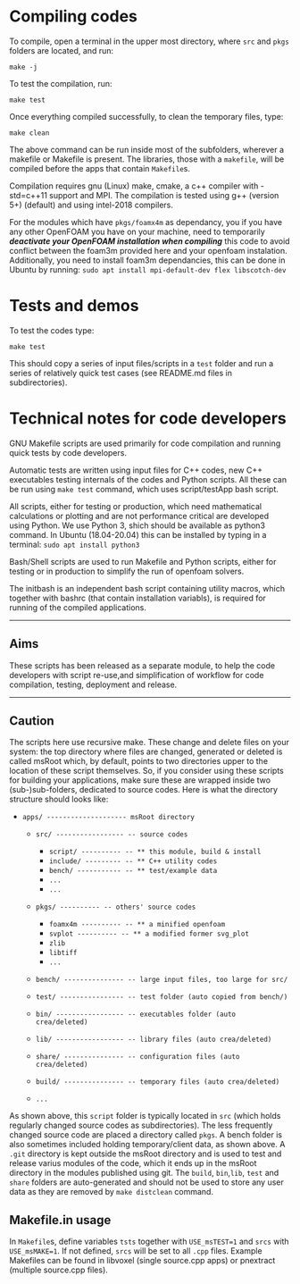 # Compiling codes

To compile, open a terminal in the upper most directory, where `src` and `pkgs`
 folders are located, and run:

 `make -j`

To test the compilation, run:

 `make test`

Once everything compiled successfully, to clean the temporary files, type:

 `make clean`

The above command can be run inside most of the subfolders, wherever a
makefile or Makefile is present.  The libraries, those with a `makefile`,
will be compiled before the apps that contain `Makefile`s.

Compilation requires gnu (Linux) make, cmake, a c++ compiler with -std=c++11
support and MPI. The compilation is tested using g++ (version 5+) (default)
and using intel-2018 compilers.

For the modules which have `pkgs/foamx4m` as dependancy, you if you have
any other OpenFOAM you have on your machine, need to temporarily ***deactivate
your OpenFOAM installation when compiling*** this code to avoid conflict between
the foam3m provided here and your openfoam instalation.
Additionally, you need to install foam3m dependancies, this can be done in Ubuntu
by running:
`sudo apt install mpi-default-dev flex libscotch-dev`

# Tests and demos
To test the codes type:

 `make test`

This should copy a series of input files/scripts in a `test` folder and
run a series of relatively quick test cases (see README.md files in
subdirectories).


# Technical notes for code developers

GNU Makefile scripts are used primarily for code compilation and
running quick tests by code developers.

Automatic tests are written using input files for C++ codes, new C++
executables testing internals of the codes and Python scripts. All
these can be run using `make test` command, which uses
script/testApp bash script.

All scripts, either for testing or production, which need mathematical
calculations or plotting and are not performance critical are developed
using Python. We use Python 3, shich should be available as python3 command.
In Ubuntu (18.04-20.04) this can be installed by typing in a terminal:
 `sudo apt install python3`


Bash/Shell scripts are used to run Makefile and Python scripts,
either for testing or in production to simplify the run of openfoam
solvers.


The initbash is an independent bash script containing utility macros,
which together with bashrc (that contain installation variabls), is
required for running of the compiled applications.

---------

## Aims

These scripts has been released as a separate module, to help
the code developers with script re-use,and simplification of
workflow for code compilation, testing, deployment and release.


---------

##  Caution

The scripts here use recursive make. These change and delete files on
your system: the top directory where files are changed, generated or
deleted is called msRoot which, by default, points to two directories
upper to the location of these script themselves.  So, if you consider
using these scripts for building your applications, make sure these are
wrapped inside two (sub-)sub-folders, dedicated to source codes.  Here is
what the directory structure should looks like:


- `apps/ -------------------- msRoot directory`

    - `src/ ----------------- -- source codes`
        * `script/ ---------- -- ** this module, build & install`
        * `include/ --------- -- ** C++ utility codes`
        * `bench/ ----------- -- ** test/example data`
        * `...`
        * `...`

    - `pkgs/ ---------- -- others' source codes`
        * `foamx4m ---------- -- ** a minified openfoam `
        * `svplot ---------- -- ** a modified former svg_plot`
        * `zlib`
        * `libtiff`
        * `...`

    - `bench/ --------------- -- large input files, too large for src/`
    - `test/ ---------------- -- test folder (auto copied from bench/)`
    - `bin/ ----------------- -- executables folder (auto crea/deleted)`
    - `lib/ ----------------- -- library files (auto crea/deleted)`
    - `share/ --------------- -- configuration files (auto crea/deleted)`
    - `build/ --------------- -- temporary files (auto crea/deleted)`
    - `...`


As shown above, this `script` folder is typically located in `src`
(which holds regularly changed source codes as subdirectories). The
less frequently changed source code are placed a directory called
`pkgs`.  A bench folder is also sometimes included holding
temporary/client data, as shown above.  A `.git` directory is kept
outside the msRoot directory and is used to test and release varius
modules of the code, which it ends up in the msRoot directory in the
modules published using git.  The `build`, `bin`,`lib`, `test` and
`share` folders are auto-generated and should not be used to store
any user data as they are removed by `make distclean` command.



## Makefile.in usage

 In `Makefile`s, define variables `tsts` together with `USE_msTEST=1`
 and `srcs` with `USE_msMAKE=1`.  If not defined, `srcs` will be set
 to all `.cpp` files.  Example Makefiles can be found in libvoxel
 (single source.cpp apps) or pnextract (multiple source.cpp files).
